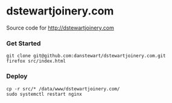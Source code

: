 # dstewartjoinery.com

Source code for http://dstewartjoinery.com

### Get Started

```shell
git clone git@github.com:danstewart/dstewartjoinery.com.git
firefox src/index.html
```

### Deploy

```shell
cp -r src/* /data/www/dstewartjoinery.com/
sudo systemctl restart nginx
```

